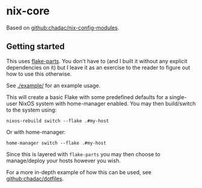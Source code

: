 # nix-core

Based on [github:chadac/nix-config-modules](https://github.com/chadac/nix-config-modules).

## Getting started

This uses [flake-parts](https://flake.parts). You don't have to (and I
built it without any explicit dependencies on it) but I leave it as an
exercise to the reader to figure out how to use this otherwise.

See [./example/](./example/) for an example usage.

This will create a basic Flake with some predefined defaults for a
single-user NixOS system with home-manager enabled. You may then
build/switch to the system using:

    nixos-rebuild switch --flake .#my-host

Or with home-manager:

    home-manager switch --flake .#my-host

Since this is layered with `flake-parts` you may then choose to
manage/deploy your hosts however you wish.

For a more in-depth example of how this can be used, see
[github:chadac/dotfiles](https://github.com/chadac/dotfiles).

